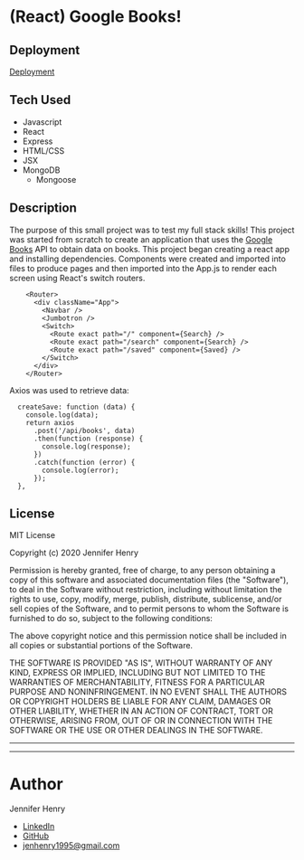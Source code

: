 # (React) Google Books!

## Deployment

[Deployment](https://react-google-books-app-123.herokuapp.com/)

## Tech Used

* Javascript
* React
* Express
* HTML/CSS
* JSX
* MongoDB
    * Mongoose

## Description

The purpose of this small project was to test my full stack skills! This project was started from scratch to create an application that uses the [Google Books](https://developers.google.com/books) API to obtain data on books. This project began creating a react app and installing dependencies. Components were created and imported into files to produce pages and then imported into the App.js to render each screen using React's switch routers. 

```
    <Router>
      <div className="App">
        <Navbar />
        <Jumbotron />
        <Switch>
          <Route exact path="/" component={Search} />
          <Route exact path="/search" component={Search} />
          <Route exact path="/saved" component={Saved} />
        </Switch>
      </div>
    </Router>
```

Axios was used to retrieve data:
```
  createSave: function (data) {
    console.log(data);
    return axios
      .post('/api/books', data)
      .then(function (response) {
        console.log(response);
      })
      .catch(function (error) {
        console.log(error);
      });
  },
```


## License

MIT License

Copyright (c) 2020 Jennifer Henry

Permission is hereby granted, free of charge, to any person obtaining a copy of this software and associated documentation files (the "Software"), to deal in the Software without restriction, including without limitation the rights to use, copy, modify, merge, publish, distribute, sublicense, and/or sell copies of the Software, and to permit persons to whom the Software is furnished to do so, subject to the following conditions:

The above copyright notice and this permission notice shall be included in all copies or substantial portions of the Software.

THE SOFTWARE IS PROVIDED "AS IS", WITHOUT WARRANTY OF ANY KIND, EXPRESS OR IMPLIED, INCLUDING BUT NOT LIMITED TO THE WARRANTIES OF MERCHANTABILITY, FITNESS FOR A PARTICULAR PURPOSE AND NONINFRINGEMENT. IN NO EVENT SHALL THE AUTHORS OR COPYRIGHT HOLDERS BE LIABLE FOR ANY CLAIM, DAMAGES OR OTHER LIABILITY, WHETHER IN AN ACTION OF CONTRACT, TORT OR OTHERWISE, ARISING FROM, OUT OF OR IN CONNECTION WITH THE SOFTWARE OR THE USE OR OTHER DEALINGS IN THE SOFTWARE.


<hr />
<hr />

# Author

Jennifer Henry

* [LinkedIn](https://www.linkedin.com/in/jennifer-henry-4a540a149/)
* [GitHub](https://github.com/jenryhennifer)
* jenhenry1995@gmail.com